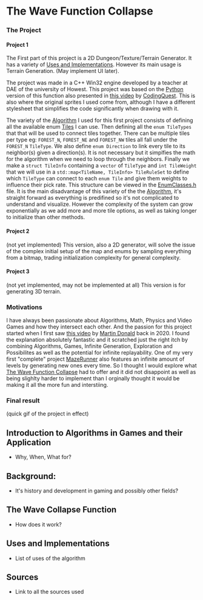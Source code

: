 # The Wave Function Collapse

### The Project

#### Project 1
The First part of this project is a 2D Dungeon/Texture/Terrain Generator. It has a variety of [Uses and Implementations](#uses-and-implementations).
However its main usage is Terrain Generation.
(May implement UI later).

The project was made in a C++ Win32 engine developed by a teacher at DAE of the university of Howest. This project was based on the [Python](https://github.com/CodingQuest2023/Algorithms) version of this function also presented in [this video](https://www.youtube.com/watch?v=qRtrj6Pua2A&t=51s) by [CodingQuest](https://www.youtube.com/@CodingQuest2023). This is also where the original sprites I used come from, although I have a different stylesheet that simplifies the code significantly when drawing with it.

The variety of the [Algorithm]() I used for this first project consists of defining all the available enum [Tiles](https://github.com/Howest-DAE-GD/gpp-researchtopic-DijiOfficial/blob/master/WaveFunctionCollapse/Assets/Tiles2.bmp) I can use. Then defining all the ```enum TileTypes``` that that will be used to connect tiles together. There can be multiple tiles per type eg: ```FOREST_N```, ```FOREST_NE``` and ```FOREST_NW``` tiles all fall under the ```FOREST_N``` ```TileType```. We also define ```enum Direction``` to link every tile to its neighbor(s) given a direction(s). It is not necessary but it simplfies the math for the algorithm when we need to loop through the neighbors. 
Finally we make a ```struct TileInfo``` containing a ```vector``` of ```TileType``` and ```int TileWeight``` that we will use in a ```std::map<TileName, TileInfo> TileRuleSet``` to define which ```TileType``` can connect to each ```enum Tile``` and give them weights to influence their pick rate. This structure can be viewed in the [EnumClasses.h](https://github.com/Howest-DAE-GD/gpp-researchtopic-DijiOfficial/blob/master/WaveFunctionCollapse/EnumClasses.h) file. It is the main disadvantage of this variety of the the [Algorithm](), it's straight forward as everything is predifined so it's not complicated to understand and visualize. However the complexity of the system can grow exponentially as we add more and more tile options, as well as taking longer to initialize than other methods.

#### Project 2
(not yet implemented) This version, also a 2D generator, will solve the issue of the complex initial setup of the map and enums by sampling everything from a bitmap, trading initialization complexity for general complexity.

#### Project 3
(not yet implemented, may not be implemented at all) This version is for generating 3D terrain.

### Motivations
I have always been passionate about Algorithms, Math, Physics and Video Games and how they intersect each other. And the passion for this project started when I first saw [this video](https://www.youtube.com/watch?v=2SuvO4Gi7uY&t=19s) by [Martin Donald](https://www.youtube.com/@MartinDonald) back in 2020. I found the explanation absolutely fantastic and it scratched just the right itch by combining Algorithms, Games, Infinite Generation, Exploration and Possibilites as well as the potential for infinite replayability. One of my very first "complete" project [MazeRunner](https://github.com/DijiOfficial/2D-Grid-Game) also features an infinite amount of levels by generating new ones every time. So I thought I would explore what [The Wave Function Collapse](#the-wave-function-collapse) had to offer and it did not disappoint as well as being slighlty harder to implement than I orginally thought it would be making it all the more fun and interstiing.

### Final result
(quick gif of the project in effect)

## Introduction to Algorithms in Games and their Application

- Why, When, What for?
  
## Background:

- It's history and development in gaming and possibly other fields?
  
## The Wave Collapse Function

- How does it work?

## Uses and Implementations

- List of uses of the algorithm
  
## Sources

- Link to all the sources used
